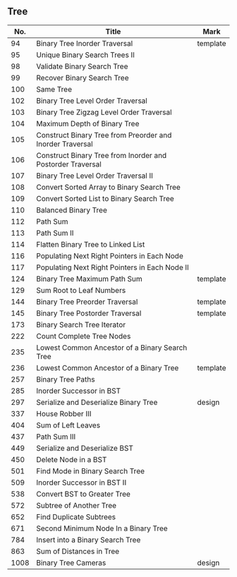 ## Tree
| No.  | Title                                                      | Mark     |
|------|------------------------------------------------------------|----------|
| 94   | Binary Tree Inorder Traversal                              | template |
| 95   | Unique Binary Search Trees II                              |          |
| 98   | Validate Binary Search Tree                                |          |
| 99   | Recover Binary Search Tree                                 |          |
| 100  | Same Tree                                                  |          |
| 102  | Binary Tree Level Order Traversal                          |          |
| 103  | Binary Tree Zigzag Level Order Traversal                   |          |
| 104  | Maximum Depth of Binary Tree                               |          |
| 105  | Construct Binary Tree from Preorder and Inorder Traversal  |          |
| 106  | Construct Binary Tree from Inorder and Postorder Traversal |          |
| 107  | Binary Tree Level Order Traversal II                       |          |
| 108  | Convert Sorted Array to Binary Search Tree                 |          |
| 109  | Convert Sorted List to Binary Search Tree                  |          |
| 110  | Balanced Binary Tree                                       |          |
| 112  | Path Sum                                                   |          |
| 113  | Path Sum II                                                |          |
| 114  | Flatten Binary Tree to Linked List                         |          |
| 116  | Populating Next Right Pointers in Each Node                |          |
| 117  | Populating Next Right Pointers in Each Node II             |          |
| 124  | Binary Tree Maximum Path Sum                               | template |
| 129  | Sum Root to Leaf Numbers                                   |          |
| 144  | Binary Tree Preorder Traversal                             | template |
| 145  | Binary Tree Postorder Traversal                            | template |
| 173  | Binary Search Tree Iterator                                |          |
| 222  | Count Complete Tree Nodes                                  |          |
| 235  | Lowest Common Ancestor of a Binary Search Tree             |          |
| 236  | Lowest Common Ancestor of a Binary Tree                    | template |
| 257  | Binary Tree Paths                                          |          |
| 285  | Inorder Successor in BST                                   |          |
| 297  | Serialize and Deserialize Binary Tree                      | design   |
| 337  | House Robber III                                           |          |
| 404  | Sum of Left Leaves                                         |          |
| 437  | Path Sum III                                               |          |
| 449  | Serialize and Deserialize BST                              |          |
| 450  | Delete Node in a BST                                       |          |
| 501  | Find Mode in Binary Search Tree                            |          |
| 509  | Inorder Successor in BST II                                |          |
| 538  | Convert BST to Greater Tree                                |          |
| 572  | Subtree of Another Tree                                    |          |
| 652  | Find Duplicate Subtrees                                    |          |
| 671  | Second Minimum Node In a Binary Tree                       |          |
| 784  | Insert into a Binary Search Tree                           |          |
| 863  | Sum of Distances in Tree                                   |          |
| 1008 | Binary Tree Cameras                                        | design   |
